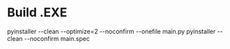 # Build .EXE
pyinstaller --clean --optimize=2 --noconfirm --onefile main.py
pyinstaller --clean --noconfirm main.spec
